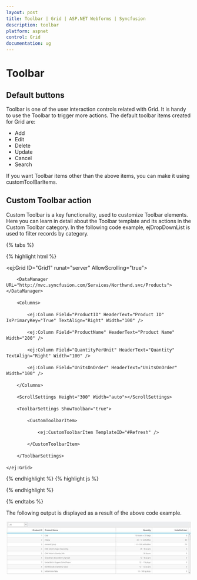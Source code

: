 ```yaml
---
layout: post
title: Toolbar | Grid | ASP.NET Webforms | Syncfusion
description: toolbar 
platform: aspnet
control: Grid
documentation: ug
---
```


# Toolbar 

## Default buttons

Toolbar is one of the user interaction controls related with Grid. It is handy to use the Toolbar to trigger more actions. The default toolbar items created for Grid are:

* Add
* Edit
* Delete
* Update
* Cancel
* Search

If you want Toolbar items other than the above items, you can make it using customToolBarItems.

## Custom Toolbar action

Custom Toolbar is a key functionality, used to customize Toolbar elements. Here you can learn in detail about the Toolbar template and its actions in the Custom Toolbar category. In the following code example, ejDropDownList is used to filter records by category.

{% tabs %}

{% highlight html %}




  <script id="Refresh" type="text/x-jsrender">

        <select id="products">

            <option value="">All</option>

            <option value="2">Drinks</option>

            <option value="4">Dairy Products</option>

            <option value="3">Packages</option>

        </select>

    </script>



<ej:Grid ID="Grid1" runat="server" AllowScrolling="true">

        <DataManager URL="http://mvc.syncfusion.com/Services/Northwnd.svc/Products"></DataManager>

        <Columns>

            <ej:Column Field="ProductID" HeaderText="Product ID" IsPrimaryKey="True" TextAlign="Right" Width="100" />

            <ej:Column Field="ProductName" HeaderText="Product Name" Width="200" />

            <ej:Column Field="QuantityPerUnit" HeaderText="Quantity" TextAlign="Right" Width="100" />

            <ej:Column Field="UnitsOnOrder" HeaderText="UnitsOnOrder" Width="100" />

        </Columns>

        <ScrollSettings Height="300" Width="auto"></ScrollSettings>

        <ToolbarSettings ShowToolbar="true">

            <CustomToolbarItem>

                <ej:CustomToolbarItem TemplateID="#Refresh" />

            </CustomToolbarItem>

        </ToolbarSettings>

    </ej:Grid>
{% endhighlight  %}
{% highlight js %}



<script>



        $(document).ready(function () {

            $("#products").ejDropDownList({

                selectedItemIndex: 0,

                change: "Change"

            });

        });



        function Change(args) {

            var gridObj = $("#Grid1").data("ejGrid");

            if (this.getSelectedValue() != "")

                $("#Grid1").ejGrid("model.query", new ej.Query().where("CategoryID", ej.FilterOperators.equal, parseInt(this.getSelectedValue(), 10)));

            else

                $("#Grid1").ejGrid("model.query", new ej.Query());

            gridObj.refreshContent(true);

        }

    </script>

{% endhighlight  %}

{% endtabs %}

The following output is displayed as a result of the above code example.



![](Toolbar_images/Toolbar_img1.png)



